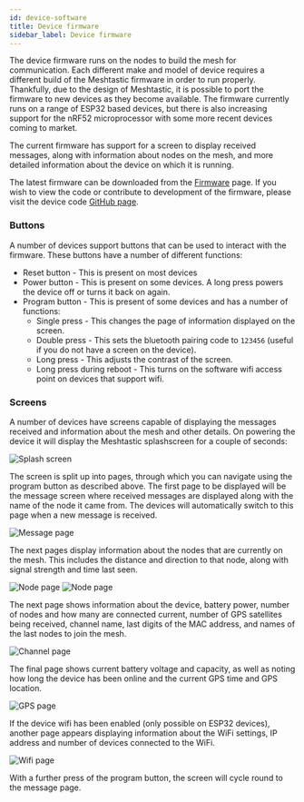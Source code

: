 ```yaml
---
id: device-software
title: Device firmware
sidebar_label: Device firmware
---
```


The device firmware runs on the nodes to build the mesh for communication. Each different make and model of device requires a different build of the Meshtastic firmware in order to run properly. Thankfully, due to the design of Meshtastic, it is possible to port the firmware to new devices as they become available. The firmware currently runs on a range of ESP32 based devices, but there is also increasing support for the nRF52 microprocessor with some more recent devices coming to market.

The current firmware has support for a screen to display received messages, along with information about nodes on the mesh, and more detailed information about the device on which it is running.

The latest firmware can be downloaded from the [Firmware](/firmware) page. If you wish to view the code or contribute to development of the firmware, please visit the device code <a href="https://github.com/meshtastic/Meshtastic-device">GitHub page</a>.

### Buttons

A number of devices support buttons that can be used to interact with the firmware. These buttons have a number of different functions:

- Reset button - This is present on most devices
- Power button - This is present on some devices. A long press powers the device off or turns it back on again.
- Program button - This is present of some devices and has a number of functions:
  - Single press - This changes the page of information displayed on the screen.
  - Double press - This sets the bluetooth pairing code to `123456` (useful if you do not have a screen on the device).
  - Long press - This adjusts the contrast of the screen.
  - Long press during reboot - This turns on the software wifi access point on devices that support wifi.

### Screens

A number of devices have screens capable of displaying the messages received and information about the mesh and other details. On powering the device it will display the Meshtastic splashscreen for a couple of seconds:

![Splash screen](/img/screen/mesh-splash.jpg)

The screen is split up into pages, through which you can navigate using the program button as described above. The first page to be displayed will be the message screen where received messages are displayed along with the name of the node it came from. The devices will automatically switch to this page when a new message is received.

![Message page](/img/screen/mesh-message.jpg)

The next pages display information about the nodes that are currently on the mesh. This includes the distance and direction to that node, along with signal strength and time last seen.

![Node page](/img/screen/mesh-node1.jpg) ![Node page](/img/screen/mesh-node2.jpg)

The next page shows information about the device, battery power, number of nodes and how many are connected current, number of GPS satellites being received, channel name, last digits of the MAC address, and names of the last nodes to join the mesh.

![Channel page](/img/screen/mesh-channel.jpg)

The final page shows current battery voltage and capacity, as well as noting how long the device has been online and the current GPS time and GPS location.

![GPS page](/img/screen/mesh-gps.jpg)

If the device wifi has been enabled (only possible on ESP32 devices), another page appears displaying information about the WiFi settings, IP address and number of devices connected to the WiFi.

![Wifi page](/img/screen/mesh-wifi.jpg)

With a further press of the program button, the screen will cycle round to the message page.
